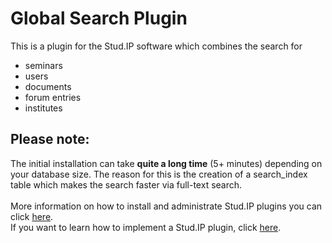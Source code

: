 <h1>Global Search Plugin</h1>

This is a plugin for the Stud.IP software which combines the search for

<ul>
<li>seminars</li>
<li>users</li>
<li>documents</li>
<li>forum entries</li>
<li>institutes</li>
</ul>

<h2>Please note:</h2>
The initial installation can take <b>quite a long time</b> (5+ minutes) depending on your
database size. The reason for this is the creation of a search_index table which
makes the search faster via full-text search.<br/><br/>
More information on how to install and administrate Stud.IP plugins you can click
<a href="http://docs.studip.de/admin/Admins/PluginVerwaltung">here</a>. <br/>
If you want to learn how to implement a Stud.IP plugin, click
<a href="http://docs.studip.de/develop/Entwickler/PluginSchnittstelle">here</a>.
